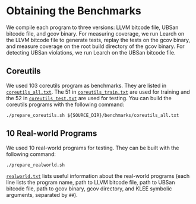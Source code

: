 Obtaining the Benchmarks
=============================================================================================================
We compile each program to three versions: LLVM bitcode file, UBSan bitcode file, and gcov binary. For measuring coverage, we run Learch on the LLVM bitcode file to generate tests, replay the tests on the gcov binary, and measure coverage on the root build directory of the gcov binary. For detecting UBSan violations, we run Learch on the UBSan bitcode file.

## Coreutils
We used 103 coreutils program as benchmarks. They are listed in [`coreutils_all.txt`](coreutils_all.txt). The 51 in [`coreutils_train.txt`](coreutils_train.txt) are used for training and the 52 in [`coreutils_test.txt`](coreutils_all.txt) are used for testing. You can build the coreutils programs with the following command:
```
./prepare_coreutils.sh ${SOURCE_DIR}/benchmarks/coreutils_all.txt
```

## 10 Real-world Programs
We used 10 real-world programs for testing. They can be built with the following command:
```
./prepare_realworld.sh
```

[`realworld.txt`](realworld.txt) lists useful information about the real-world programs (each line lists the program name, path to LLVM bitcode file, path to UBSan bitcode file, path to gcov binary, gcov directory, and KLEE symbolic arguments, separated by `##`).